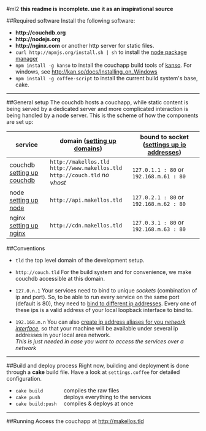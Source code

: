 #ml2
__this readme is incomplete. use it as an inspirational source__

##Required software
Install the following software:

* __http://couchdb.org__ 
* __http://nodejs.org__
* __http://nginx.com__ or another http server for static files.
* `curl http://npmjs.org/install.sh | sh` to install the [node package manager](__http://npmjs.org__)
* `npm install -g kanso` to install the couchapp build tools of [kanso](__http://kan.so__). For windows,
see http://kan.so/docs/Installing_on_Windows
* `npm install -g coffee-script` to install the current build system's base, cake.

***

##General setup
The couchdb hosts a couchapp, while static content is being served by a dedicated
server and more complicated interaction is being handled by a node server. 
This is the scheme of how the components are set up:

<table>  
    <thead>
        <tr><th>service</th><th>domain (<a href="ml2/wiki/domains">setting up domains</a>)</th><th>bound to socket (<a href="ml2/wiki/ips">settings up ip addresses</a>)</th></tr>
    </thead>
    <tbody>
        <tr><td>couchdb<br /><a href="ml2/wiki/couchdb">setting up couchdb</a></td>
            <td>
                <code>http://makellos.tld</code><br />
                <code>http://www.makellos.tld</code><br />
                <code>http://couch.tld</code> <em>no vhost</em></td>
            <td><code>127.0.1.1 : 80</code> or <code>192.168.m.61 : 80</code></td>
        </tr>
        <tr><td>node<br /><a href="ml2/wiki/node">setting up node</a></td>
            <td><code>http://api.makellos.tld</code></td>
            <td><code>127.0.2.1 : 80</code> or <code>192.168.m.62 : 80</code></td>
        </tr>
        <tr><td>nginx<br /><a href="ml2/wiki/nginx">setting up nginx</a></td>
            <td><code>http://cdn.makellos.tld</code></td>
            <td><code>127.0.3.1 : 80</code> or <code>192.168.m.63 : 80</code></td>
        </tr>
    </tbody>

</table>


##Conventions

* `tld`
the top level domain of the development setup. 

* `http://couch.tld`
For the build system and for convenience, we make couchdb accessible at this domain.

* `127.0.n.1`
Your services need to bind to unique _sockets_ (combination of ip and port).
So, to be able to run every service on the same port (default is 80), they need to [bind to different 
ip addresses](ml2/wiki/ips). Every one of these ips is a valid address of your local loopback 
interface to bind to.

* `192.168.m.n`
You can also [create ip address aliases for you _network interface_](ml2/wiki/network-ips), so that your 
machine will be available under several ip addresses in your local area network.  
_This is just needed in case you want to access the services over a network_

***

##Build and deploy process
Right now, building and deployment is done through a __cake__ build file. Have a look at `settings.coffee` 
for detailed configuration. 

* `cake build       ` compiles the raw files
* `cake push        ` deploys everything to the services
* `cake build:push  ` compiles & deploys at once

***

##Running
Access the couchapp at <http://makellos.tld>




